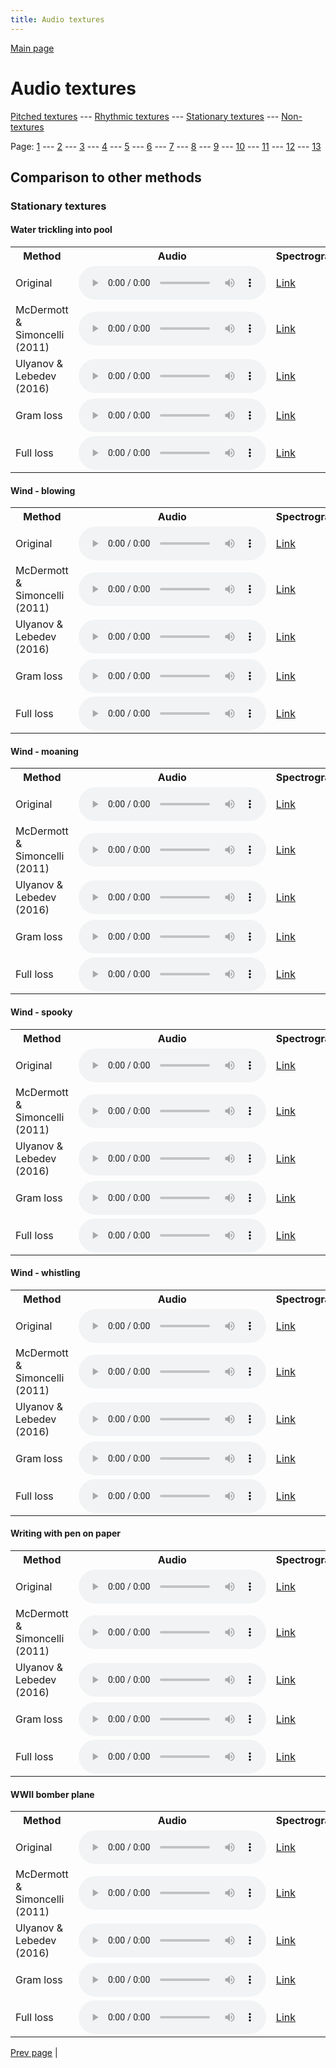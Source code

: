 ```yaml
---
title: Audio textures
---
```


[Main page](/audio_textures/)

# Audio textures

[Pitched textures](/audio_textures/pitched_textures/1/) --- [Rhythmic textures](/audio_textures/rhythmic_textures/1/) --- [Stationary textures](/audio_textures/stationary_textures/1/) --- [Non-textures](/audio_textures/non_textures/1/)

Page: [1](/audio_textures/stationary_textures/1/) --- [2](/audio_textures/stationary_textures/2/) --- [3](/audio_textures/stationary_textures/3/) --- [4](/audio_textures/stationary_textures/4/) --- [5](/audio_textures/stationary_textures/5/) --- [6](/audio_textures/stationary_textures/6/) --- [7](/audio_textures/stationary_textures/7/) --- [8](/audio_textures/stationary_textures/8/) --- [9](/audio_textures/stationary_textures/9/) --- [10](/audio_textures/stationary_textures/10/) --- [11](/audio_textures/stationary_textures/11/) --- [12](/audio_textures/stationary_textures/12/) --- [13](/audio_textures/stationary_textures/13/)

## Comparison to other methods

### Stationary textures

#### Water trickling into pool

<center>
<table>

<tr>
  <th>Method</th>
  <th>Audio</th>
  <th>Spectrogram</th>
</tr>

<tr>
<td>Original</td>
<td>
  <audio controls>
    <source src="/audio_textures/assets/baselines/original/Water_trickling_into_pool.ogg">
    <source src="/audio_textures/assets/baselines/original/Water_trickling_into_pool.mp3">
    <source src="/audio_textures/assets/baselines/original/Water_trickling_into_pool.wav">
  </audio>
</td>
<td>
  <a href="/audio_textures/assets/baselines/original/Water_trickling_into_pool.png">Link</a>
</td>
</tr>

<tr>
<td>McDermott & Simoncelli (2011)</td>
<td>
  <audio controls>
    <source src="/audio_textures/assets/baselines/mcdermott/Water_trickling_into_pool.ogg">
    <source src="/audio_textures/assets/baselines/mcdermott/Water_trickling_into_pool.mp3">
    <source src="/audio_textures/assets/baselines/mcdermott/Water_trickling_into_pool.wav">
  </audio>
</td>
<td>
  <a href="/audio_textures/assets/baselines/mcdermott/Water_trickling_into_pool.png">Link</a>
</td>
</tr>

<tr>
<td>Ulyanov & Lebedev (2016)</td>
<td>
  <audio controls>
    <source src="/audio_textures/assets/baselines/ulyanov/Water_trickling_into_pool.ogg">
    <source src="/audio_textures/assets/baselines/ulyanov/Water_trickling_into_pool.mp3">
    <source src="/audio_textures/assets/baselines/ulyanov/Water_trickling_into_pool.wav">
  </audio>
</td>
<td>
  <a href="/audio_textures/assets/baselines/ulyanov/Water_trickling_into_pool.png">Link</a>
</td>
</tr>

<tr>
<td>Gram loss</td>
<td>
  <audio controls>
    <source src="/audio_textures/assets/baselines/gram/Water_trickling_into_pool.ogg">
    <source src="/audio_textures/assets/baselines/gram/Water_trickling_into_pool.mp3">
    <source src="/audio_textures/assets/baselines/gram/Water_trickling_into_pool.wav">
  </audio>
</td>
<td>
  <a href="/audio_textures/assets/baselines/gram/Water_trickling_into_pool.png">Link</a>
</td>
</tr>

<tr>
<td>Full loss</td>
<td>
  <audio controls>
    <source src="/audio_textures/assets/baselines/full_loss/Water_trickling_into_pool.ogg">
    <source src="/audio_textures/assets/baselines/full_loss/Water_trickling_into_pool.mp3">
    <source src="/audio_textures/assets/baselines/full_loss/Water_trickling_into_pool.wav">
  </audio>
</td>
<td>
  <a href="/audio_textures/assets/baselines/full_loss/Water_trickling_into_pool.png">Link</a>
</td>
</tr>

</table>
</center>

#### Wind - blowing

<center>
<table>

<tr>
  <th>Method</th>
  <th>Audio</th>
  <th>Spectrogram</th>
</tr>

<tr>
<td>Original</td>
<td>
  <audio controls>
    <source src="/audio_textures/assets/baselines/original/Wind_-_blowing.ogg">
    <source src="/audio_textures/assets/baselines/original/Wind_-_blowing.mp3">
    <source src="/audio_textures/assets/baselines/original/Wind_-_blowing.wav">
  </audio>
</td>
<td>
  <a href="/audio_textures/assets/baselines/original/Wind_-_blowing.png">Link</a>
</td>
</tr>

<tr>
<td>McDermott & Simoncelli (2011)</td>
<td>
  <audio controls>
    <source src="/audio_textures/assets/baselines/mcdermott/Wind_-_blowing.ogg">
    <source src="/audio_textures/assets/baselines/mcdermott/Wind_-_blowing.mp3">
    <source src="/audio_textures/assets/baselines/mcdermott/Wind_-_blowing.wav">
  </audio>
</td>
<td>
  <a href="/audio_textures/assets/baselines/mcdermott/Wind_-_blowing.png">Link</a>
</td>
</tr>

<tr>
<td>Ulyanov & Lebedev (2016)</td>
<td>
  <audio controls>
    <source src="/audio_textures/assets/baselines/ulyanov/Wind_-_blowing.ogg">
    <source src="/audio_textures/assets/baselines/ulyanov/Wind_-_blowing.mp3">
    <source src="/audio_textures/assets/baselines/ulyanov/Wind_-_blowing.wav">
  </audio>
</td>
<td>
  <a href="/audio_textures/assets/baselines/ulyanov/Wind_-_blowing.png">Link</a>
</td>
</tr>

<tr>
<td>Gram loss</td>
<td>
  <audio controls>
    <source src="/audio_textures/assets/baselines/gram/Wind_-_blowing.ogg">
    <source src="/audio_textures/assets/baselines/gram/Wind_-_blowing.mp3">
    <source src="/audio_textures/assets/baselines/gram/Wind_-_blowing.wav">
  </audio>
</td>
<td>
  <a href="/audio_textures/assets/baselines/gram/Wind_-_blowing.png">Link</a>
</td>
</tr>

<tr>
<td>Full loss</td>
<td>
  <audio controls>
    <source src="/audio_textures/assets/baselines/full_loss/Wind_-_blowing.ogg">
    <source src="/audio_textures/assets/baselines/full_loss/Wind_-_blowing.mp3">
    <source src="/audio_textures/assets/baselines/full_loss/Wind_-_blowing.wav">
  </audio>
</td>
<td>
  <a href="/audio_textures/assets/baselines/full_loss/Wind_-_blowing.png">Link</a>
</td>
</tr>

</table>
</center>

#### Wind - moaning

<center>
<table>

<tr>
  <th>Method</th>
  <th>Audio</th>
  <th>Spectrogram</th>
</tr>

<tr>
<td>Original</td>
<td>
  <audio controls>
    <source src="/audio_textures/assets/baselines/original/Wind_-_moaning.ogg">
    <source src="/audio_textures/assets/baselines/original/Wind_-_moaning.mp3">
    <source src="/audio_textures/assets/baselines/original/Wind_-_moaning.wav">
  </audio>
</td>
<td>
  <a href="/audio_textures/assets/baselines/original/Wind_-_moaning.png">Link</a>
</td>
</tr>

<tr>
<td>McDermott & Simoncelli (2011)</td>
<td>
  <audio controls>
    <source src="/audio_textures/assets/baselines/mcdermott/Wind_-_moaning.ogg">
    <source src="/audio_textures/assets/baselines/mcdermott/Wind_-_moaning.mp3">
    <source src="/audio_textures/assets/baselines/mcdermott/Wind_-_moaning.wav">
  </audio>
</td>
<td>
  <a href="/audio_textures/assets/baselines/mcdermott/Wind_-_moaning.png">Link</a>
</td>
</tr>

<tr>
<td>Ulyanov & Lebedev (2016)</td>
<td>
  <audio controls>
    <source src="/audio_textures/assets/baselines/ulyanov/Wind_-_moaning.ogg">
    <source src="/audio_textures/assets/baselines/ulyanov/Wind_-_moaning.mp3">
    <source src="/audio_textures/assets/baselines/ulyanov/Wind_-_moaning.wav">
  </audio>
</td>
<td>
  <a href="/audio_textures/assets/baselines/ulyanov/Wind_-_moaning.png">Link</a>
</td>
</tr>

<tr>
<td>Gram loss</td>
<td>
  <audio controls>
    <source src="/audio_textures/assets/baselines/gram/Wind_-_moaning.ogg">
    <source src="/audio_textures/assets/baselines/gram/Wind_-_moaning.mp3">
    <source src="/audio_textures/assets/baselines/gram/Wind_-_moaning.wav">
  </audio>
</td>
<td>
  <a href="/audio_textures/assets/baselines/gram/Wind_-_moaning.png">Link</a>
</td>
</tr>

<tr>
<td>Full loss</td>
<td>
  <audio controls>
    <source src="/audio_textures/assets/baselines/full_loss/Wind_-_moaning.ogg">
    <source src="/audio_textures/assets/baselines/full_loss/Wind_-_moaning.mp3">
    <source src="/audio_textures/assets/baselines/full_loss/Wind_-_moaning.wav">
  </audio>
</td>
<td>
  <a href="/audio_textures/assets/baselines/full_loss/Wind_-_moaning.png">Link</a>
</td>
</tr>

</table>
</center>

#### Wind - spooky

<center>
<table>

<tr>
  <th>Method</th>
  <th>Audio</th>
  <th>Spectrogram</th>
</tr>

<tr>
<td>Original</td>
<td>
  <audio controls>
    <source src="/audio_textures/assets/baselines/original/Wind_-_spooky.ogg">
    <source src="/audio_textures/assets/baselines/original/Wind_-_spooky.mp3">
    <source src="/audio_textures/assets/baselines/original/Wind_-_spooky.wav">
  </audio>
</td>
<td>
  <a href="/audio_textures/assets/baselines/original/Wind_-_spooky.png">Link</a>
</td>
</tr>

<tr>
<td>McDermott & Simoncelli (2011)</td>
<td>
  <audio controls>
    <source src="/audio_textures/assets/baselines/mcdermott/Wind_-_spooky.ogg">
    <source src="/audio_textures/assets/baselines/mcdermott/Wind_-_spooky.mp3">
    <source src="/audio_textures/assets/baselines/mcdermott/Wind_-_spooky.wav">
  </audio>
</td>
<td>
  <a href="/audio_textures/assets/baselines/mcdermott/Wind_-_spooky.png">Link</a>
</td>
</tr>

<tr>
<td>Ulyanov & Lebedev (2016)</td>
<td>
  <audio controls>
    <source src="/audio_textures/assets/baselines/ulyanov/Wind_-_spooky.ogg">
    <source src="/audio_textures/assets/baselines/ulyanov/Wind_-_spooky.mp3">
    <source src="/audio_textures/assets/baselines/ulyanov/Wind_-_spooky.wav">
  </audio>
</td>
<td>
  <a href="/audio_textures/assets/baselines/ulyanov/Wind_-_spooky.png">Link</a>
</td>
</tr>

<tr>
<td>Gram loss</td>
<td>
  <audio controls>
    <source src="/audio_textures/assets/baselines/gram/Wind_-_spooky.ogg">
    <source src="/audio_textures/assets/baselines/gram/Wind_-_spooky.mp3">
    <source src="/audio_textures/assets/baselines/gram/Wind_-_spooky.wav">
  </audio>
</td>
<td>
  <a href="/audio_textures/assets/baselines/gram/Wind_-_spooky.png">Link</a>
</td>
</tr>

<tr>
<td>Full loss</td>
<td>
  <audio controls>
    <source src="/audio_textures/assets/baselines/full_loss/Wind_-_spooky.ogg">
    <source src="/audio_textures/assets/baselines/full_loss/Wind_-_spooky.mp3">
    <source src="/audio_textures/assets/baselines/full_loss/Wind_-_spooky.wav">
  </audio>
</td>
<td>
  <a href="/audio_textures/assets/baselines/full_loss/Wind_-_spooky.png">Link</a>
</td>
</tr>

</table>
</center>

#### Wind - whistling

<center>
<table>

<tr>
  <th>Method</th>
  <th>Audio</th>
  <th>Spectrogram</th>
</tr>

<tr>
<td>Original</td>
<td>
  <audio controls>
    <source src="/audio_textures/assets/baselines/original/Wind_-_whistling.ogg">
    <source src="/audio_textures/assets/baselines/original/Wind_-_whistling.mp3">
    <source src="/audio_textures/assets/baselines/original/Wind_-_whistling.wav">
  </audio>
</td>
<td>
  <a href="/audio_textures/assets/baselines/original/Wind_-_whistling.png">Link</a>
</td>
</tr>

<tr>
<td>McDermott & Simoncelli (2011)</td>
<td>
  <audio controls>
    <source src="/audio_textures/assets/baselines/mcdermott/Wind_-_whistling.ogg">
    <source src="/audio_textures/assets/baselines/mcdermott/Wind_-_whistling.mp3">
    <source src="/audio_textures/assets/baselines/mcdermott/Wind_-_whistling.wav">
  </audio>
</td>
<td>
  <a href="/audio_textures/assets/baselines/mcdermott/Wind_-_whistling.png">Link</a>
</td>
</tr>

<tr>
<td>Ulyanov & Lebedev (2016)</td>
<td>
  <audio controls>
    <source src="/audio_textures/assets/baselines/ulyanov/Wind_-_whistling.ogg">
    <source src="/audio_textures/assets/baselines/ulyanov/Wind_-_whistling.mp3">
    <source src="/audio_textures/assets/baselines/ulyanov/Wind_-_whistling.wav">
  </audio>
</td>
<td>
  <a href="/audio_textures/assets/baselines/ulyanov/Wind_-_whistling.png">Link</a>
</td>
</tr>

<tr>
<td>Gram loss</td>
<td>
  <audio controls>
    <source src="/audio_textures/assets/baselines/gram/Wind_-_whistling.ogg">
    <source src="/audio_textures/assets/baselines/gram/Wind_-_whistling.mp3">
    <source src="/audio_textures/assets/baselines/gram/Wind_-_whistling.wav">
  </audio>
</td>
<td>
  <a href="/audio_textures/assets/baselines/gram/Wind_-_whistling.png">Link</a>
</td>
</tr>

<tr>
<td>Full loss</td>
<td>
  <audio controls>
    <source src="/audio_textures/assets/baselines/full_loss/Wind_-_whistling.ogg">
    <source src="/audio_textures/assets/baselines/full_loss/Wind_-_whistling.mp3">
    <source src="/audio_textures/assets/baselines/full_loss/Wind_-_whistling.wav">
  </audio>
</td>
<td>
  <a href="/audio_textures/assets/baselines/full_loss/Wind_-_whistling.png">Link</a>
</td>
</tr>

</table>
</center>

#### Writing with pen on paper

<center>
<table>

<tr>
  <th>Method</th>
  <th>Audio</th>
  <th>Spectrogram</th>
</tr>

<tr>
<td>Original</td>
<td>
  <audio controls>
    <source src="/audio_textures/assets/baselines/original/Writing_with_pen_on_paper.ogg">
    <source src="/audio_textures/assets/baselines/original/Writing_with_pen_on_paper.mp3">
    <source src="/audio_textures/assets/baselines/original/Writing_with_pen_on_paper.wav">
  </audio>
</td>
<td>
  <a href="/audio_textures/assets/baselines/original/Writing_with_pen_on_paper.png">Link</a>
</td>
</tr>

<tr>
<td>McDermott & Simoncelli (2011)</td>
<td>
  <audio controls>
    <source src="/audio_textures/assets/baselines/mcdermott/Writing_with_pen_on_paper.ogg">
    <source src="/audio_textures/assets/baselines/mcdermott/Writing_with_pen_on_paper.mp3">
    <source src="/audio_textures/assets/baselines/mcdermott/Writing_with_pen_on_paper.wav">
  </audio>
</td>
<td>
  <a href="/audio_textures/assets/baselines/mcdermott/Writing_with_pen_on_paper.png">Link</a>
</td>
</tr>

<tr>
<td>Ulyanov & Lebedev (2016)</td>
<td>
  <audio controls>
    <source src="/audio_textures/assets/baselines/ulyanov/Writing_with_pen_on_paper.ogg">
    <source src="/audio_textures/assets/baselines/ulyanov/Writing_with_pen_on_paper.mp3">
    <source src="/audio_textures/assets/baselines/ulyanov/Writing_with_pen_on_paper.wav">
  </audio>
</td>
<td>
  <a href="/audio_textures/assets/baselines/ulyanov/Writing_with_pen_on_paper.png">Link</a>
</td>
</tr>

<tr>
<td>Gram loss</td>
<td>
  <audio controls>
    <source src="/audio_textures/assets/baselines/gram/Writing_with_pen_on_paper.ogg">
    <source src="/audio_textures/assets/baselines/gram/Writing_with_pen_on_paper.mp3">
    <source src="/audio_textures/assets/baselines/gram/Writing_with_pen_on_paper.wav">
  </audio>
</td>
<td>
  <a href="/audio_textures/assets/baselines/gram/Writing_with_pen_on_paper.png">Link</a>
</td>
</tr>

<tr>
<td>Full loss</td>
<td>
  <audio controls>
    <source src="/audio_textures/assets/baselines/full_loss/Writing_with_pen_on_paper.ogg">
    <source src="/audio_textures/assets/baselines/full_loss/Writing_with_pen_on_paper.mp3">
    <source src="/audio_textures/assets/baselines/full_loss/Writing_with_pen_on_paper.wav">
  </audio>
</td>
<td>
  <a href="/audio_textures/assets/baselines/full_loss/Writing_with_pen_on_paper.png">Link</a>
</td>
</tr>

</table>
</center>

#### WWII bomber plane

<center>
<table>

<tr>
  <th>Method</th>
  <th>Audio</th>
  <th>Spectrogram</th>
</tr>

<tr>
<td>Original</td>
<td>
  <audio controls>
    <source src="/audio_textures/assets/baselines/original/WWII_bomber_plane.ogg">
    <source src="/audio_textures/assets/baselines/original/WWII_bomber_plane.mp3">
    <source src="/audio_textures/assets/baselines/original/WWII_bomber_plane.wav">
  </audio>
</td>
<td>
  <a href="/audio_textures/assets/baselines/original/WWII_bomber_plane.png">Link</a>
</td>
</tr>

<tr>
<td>McDermott & Simoncelli (2011)</td>
<td>
  <audio controls>
    <source src="/audio_textures/assets/baselines/mcdermott/WWII_bomber_plane.ogg">
    <source src="/audio_textures/assets/baselines/mcdermott/WWII_bomber_plane.mp3">
    <source src="/audio_textures/assets/baselines/mcdermott/WWII_bomber_plane.wav">
  </audio>
</td>
<td>
  <a href="/audio_textures/assets/baselines/mcdermott/WWII_bomber_plane.png">Link</a>
</td>
</tr>

<tr>
<td>Ulyanov & Lebedev (2016)</td>
<td>
  <audio controls>
    <source src="/audio_textures/assets/baselines/ulyanov/WWII_bomber_plane.ogg">
    <source src="/audio_textures/assets/baselines/ulyanov/WWII_bomber_plane.mp3">
    <source src="/audio_textures/assets/baselines/ulyanov/WWII_bomber_plane.wav">
  </audio>
</td>
<td>
  <a href="/audio_textures/assets/baselines/ulyanov/WWII_bomber_plane.png">Link</a>
</td>
</tr>

<tr>
<td>Gram loss</td>
<td>
  <audio controls>
    <source src="/audio_textures/assets/baselines/gram/WWII_bomber_plane.ogg">
    <source src="/audio_textures/assets/baselines/gram/WWII_bomber_plane.mp3">
    <source src="/audio_textures/assets/baselines/gram/WWII_bomber_plane.wav">
  </audio>
</td>
<td>
  <a href="/audio_textures/assets/baselines/gram/WWII_bomber_plane.png">Link</a>
</td>
</tr>

<tr>
<td>Full loss</td>
<td>
  <audio controls>
    <source src="/audio_textures/assets/baselines/full_loss/WWII_bomber_plane.ogg">
    <source src="/audio_textures/assets/baselines/full_loss/WWII_bomber_plane.mp3">
    <source src="/audio_textures/assets/baselines/full_loss/WWII_bomber_plane.wav">
  </audio>
</td>
<td>
  <a href="/audio_textures/assets/baselines/full_loss/WWII_bomber_plane.png">Link</a>
</td>
</tr>

</table>
</center>

[Prev page](/audio_textures/stationary_textures/12/) | 